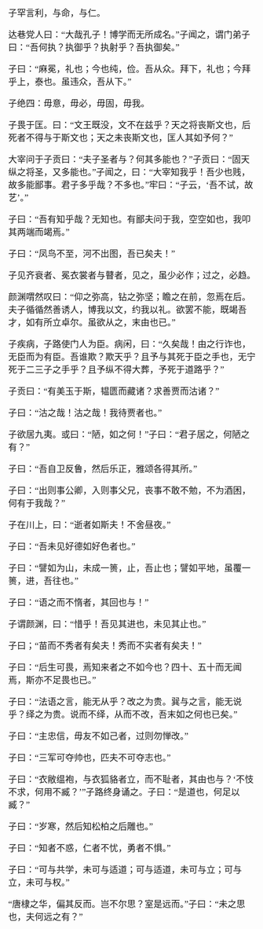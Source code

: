 <font face=楷体 size=4>

子罕言利，与命，与仁。

达巷党人曰：“大哉孔子！博学而无所成名。”子闻之，谓门弟子曰：“吾何执？执御乎？执射乎？吾执御矣。”

子曰：“麻冕，礼也；今也纯，俭。吾从众。拜下，礼也；今拜乎上，泰也。虽违众，吾从下。”

子绝四：毋意，毋必，毋固，毋我。

子畏于匡。曰：“文王既没，文不在兹乎？天之将丧斯文也，后死者不得与于斯文也；天之未丧斯文也，匡人其如予何？”

大宰问于子贡曰：“夫子圣者与？何其多能也？”子贡曰：“固天纵之将圣，又多能也。”子闻之，曰：“大宰知我乎！吾少也贱，故多能鄙事。君子多乎哉？不多也。”牢曰：“子云，‘吾不试，故艺’。”

子曰：“吾有知乎哉？无知也。有鄙夫问于我，空空如也，我叩其两端而竭焉。”

子曰：“凤鸟不至，河不出图，吾已矣夫！”

子见齐衰者、冕衣裳者与瞽者，见之，虽少必作；过之，必趋。

颜渊喟然叹曰：“仰之弥高，钻之弥坚；瞻之在前，忽焉在后。夫子循循然善诱人，博我以文，约我以礼。欲罢不能，既竭吾才，如有所立卓尔。虽欲从之，末由也已。”

子疾病，子路使门人为臣。病闲，曰：“久矣哉！由之行诈也，无臣而为有臣。吾谁欺？欺天乎？且予与其死于臣之手也，无宁死于二三子之手乎？且予纵不得大葬，予死于道路乎？”

子贡曰：“有美玉于斯，韫匮而藏诸？求善贾而沽诸？”

子曰：“沽之哉！沽之哉！我待贾者也。”

子欲居九夷。或曰：“陋，如之何！”子曰：“君子居之，何陋之有？”

子曰：“吾自卫反鲁，然后乐正，雅颂各得其所。”

子曰：“出则事公卿，入则事父兄，丧事不敢不勉，不为酒困，何有于我哉？”

子在川上，曰：“逝者如斯夫！不舍昼夜。”

子曰：“吾未见好德如好色者也。”

子曰：“譬如为山，未成一篑，止，吾止也；譬如平地，虽覆一篑，进，吾往也。”

子曰：“语之而不惰者，其回也与！”

子谓颜渊，曰：“惜乎！吾见其进也，未见其止也。”

子曰；“苗而不秀者有矣夫！秀而不实者有矣夫！”

子曰：“后生可畏，焉知来者之不如今也？四十、五十而无闻焉，斯亦不足畏也已。”

子曰：“法语之言，能无从乎？改之为贵。巽与之言，能无说乎？绎之为贵。说而不绎，从而不改，吾末如之何也已矣。”

子曰：“主忠信，毋友不如己者，过则勿惮改。”

子曰：“三军可夺帅也，匹夫不可夺志也。”

子曰：“衣敝缊袍，与衣狐貉者立，而不耻者，其由也与？‘不忮不求，何用不臧？’”子路终身诵之。子曰：“是道也，何足以臧？”

子曰：“岁寒，然后知松柏之后雕也。”

子曰：“知者不惑，仁者不忧，勇者不惧。”

子曰：“可与共学，未可与适道；可与适道，未可与立；可与立，未可与权。”

“唐棣之华，偏其反而。岂不尔思？室是远而。”子曰：“未之思也，夫何远之有？”

</font>